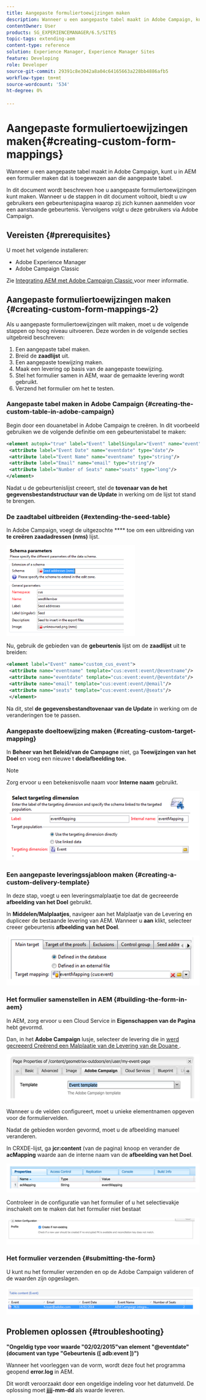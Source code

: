 ```yaml
---
title: Aangepaste formuliertoewijzingen maken
description: Wanneer u een aangepaste tabel maakt in Adobe Campaign, kunt u in AEM een formulier maken dat is toegewezen aan die aangepaste tabel
contentOwner: User
products: SG_EXPERIENCEMANAGER/6.5/SITES
topic-tags: extending-aem
content-type: reference
solution: Experience Manager, Experience Manager Sites
feature: Developing
role: Developer
source-git-commit: 29391c8e3042a8a04c64165663a228bb4886afb5
workflow-type: tm+mt
source-wordcount: '534'
ht-degree: 0%

---
```


# Aangepaste formuliertoewijzingen maken{#creating-custom-form-mappings}

Wanneer u een aangepaste tabel maakt in Adobe Campaign, kunt u in AEM een formulier maken dat is toegewezen aan die aangepaste tabel.

In dit document wordt beschreven hoe u aangepaste formuliertoewijzingen kunt maken. Wanneer u de stappen in dit document voltooit, biedt u uw gebruikers een gebeurtenispagina waarop zij zich kunnen aanmelden voor een aanstaande gebeurtenis. Vervolgens volgt u deze gebruikers via Adobe Campaign.

## Vereisten {#prerequisites}

U moet het volgende installeren:

* Adobe Experience Manager
* Adobe Campaign Classic

Zie [ Integrating AEM met Adobe Campaign Classic ](/help/sites-administering/campaignonpremise.md) voor meer informatie.

## Aangepaste formuliertoewijzingen maken {#creating-custom-form-mappings-2}

Als u aangepaste formuliertoewijzingen wilt maken, moet u de volgende stappen op hoog niveau uitvoeren. Deze worden in de volgende secties uitgebreid beschreven:

1. Een aangepaste tabel maken.
1. Breid de **zaadlijst** uit.
1. Een aangepaste toewijzing maken.
1. Maak een levering op basis van de aangepaste toewijzing.
1. Stel het formulier samen in AEM, waar de gemaakte levering wordt gebruikt.
1. Verzend het formulier om het te testen.

### Aangepaste tabel maken in Adobe Campaign {#creating-the-custom-table-in-adobe-campaign}

Begin door een douanetabel in Adobe Campaign te creëren. In dit voorbeeld gebruiken we de volgende definitie om een gebeurtenistabel te maken:

```xml
<element autopk="true" label="Event" labelSingular="Event" name="event">
 <attribute label="Event Date" name="eventdate" type="date"/>
 <attribute label="Event Name" name="eventname" type="string"/>
 <attribute label="Email" name="email" type="string"/>
 <attribute label="Number of Seats" name="seats" type="long"/>
</element>
```

Nadat u de gebeurtenislijst creeert, stel de **tovenaar van de het gegevensbestandstructuur van de Update** in werking om de lijst tot stand te brengen.

### De zaadtabel uitbreiden {#extending-the-seed-table}

In Adobe Campaign, voegt de uitgezochte **** toe om een uitbreiding van **te creëren zaadadressen (nms)** lijst.

![ chlimage_1-194 ](assets/chlimage_1-194.png)

Nu, gebruik de gebieden van de **gebeurtenis** lijst om de **zaadlijst** uit te breiden:

```xml
<element label="Event" name="custom_cus_event">
 <attribute name="eventname" template="cus:event:event/@eventname"/>
 <attribute name="eventdate" template="cus:event:event/@eventdate"/>
 <attribute name="email" template="cus:event:event/@email"/>
 <attribute name="seats" template="cus:event:event/@seats"/>
 </element>
```

Na dit, stel **de gegevensbestandtovenaar van de Update** in werking om de veranderingen toe te passen.

### Aangepaste doeltoewijzing maken {#creating-custom-target-mapping}

In **Beheer van het Beleid/van de Campagne** niet, ga **Toewijzingen van het Doel** en voeg een nieuwe t **doelafbeelding toe.**

>[!NOTE]
>
>Zorg ervoor u een betekenisvolle naam voor **Interne naam** gebruikt.

![ chlimage_1-195 ](assets/chlimage_1-195.png)

### Een aangepaste leveringssjabloon maken {#creating-a-custom-delivery-template}

In deze stap, voegt u een leveringsmalplaatje toe dat de gecreeerde **afbeelding van het Doel** gebruikt.

In **Middelen/Malplaatjes**, navigeer aan het Malplaatje van de Levering en dupliceer de bestaande levering van AEM. Wanneer u **aan** klikt, selecteer creeer gebeurtenis **afbeelding van het Doel**.

![ chlimage_1-196 ](assets/chlimage_1-196.png)

### Het formulier samenstellen in AEM {#building-the-form-in-aem}

In AEM, zorg ervoor u een Cloud Service in **Eigenschappen van de Pagina** hebt gevormd.

Dan, in het **Adobe Campaign** lusje, selecteer de levering die in [ werd gecreeerd Creërend een Malplaatje van de Levering van de Douane ](#creating-a-custom-delivery-template).

![ chlimage_1-197 ](assets/chlimage_1-197.png)

Wanneer u de velden configureert, moet u unieke elementnamen opgeven voor de formuliervelden.

Nadat de gebieden worden gevormd, moet u de afbeelding manueel veranderen.

In CRXDE-lijst, ga **jcr:content** (van de pagina) knoop en verander de **acMapping** waarde aan de interne naam van de **afbeelding van het Doel**.

![ chlimage_1-198 ](assets/chlimage_1-198.png)

Controleer in de configuratie van het formulier of u het selectievakje inschakelt om te maken dat het formulier niet bestaat

![ chlimage_1-199 ](assets/chlimage_1-199.png)

### Het formulier verzenden {#submitting-the-form}

U kunt nu het formulier verzenden en op de Adobe Campaign valideren of de waarden zijn opgeslagen.

![ chlimage_1-200 ](assets/chlimage_1-200.png)

## Problemen oplossen {#troubleshooting}

**&quot;Ongeldig type voor waarde &quot;02/02/2015&quot;van element &quot;@eventdate&quot;(document van type &quot;Gebeurtenis ([ adb:event ])&quot;)**

Wanneer het voorleggen van de vorm, wordt deze fout het programma geopend **error.log** in AEM.

Dit wordt veroorzaakt door een ongeldige indeling voor het datumveld. De oplossing moet **jjjj-mm-dd** als waarde leveren.

